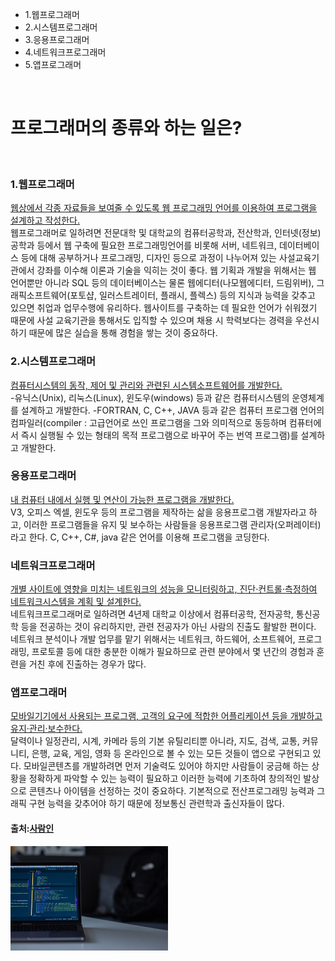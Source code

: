 
<!doctype>
<html>
<head>
 <title>프로그래머</title>
 <meta charset="utf-8">
</head>
<body>
 <ul>
  <li>1.웹프로그래머<br></li>
  <li>2.시스템프로그래머<br></li>
  <li>3.응용프로그래머<br></li>
  <li>4.네트워크프로그래머<br></li>
  <li>5.앱프로그래머<br></li>
  </ul><br>

<h1>프로그래머의 <strong>종류</strong>와 <strong>하는 일</strong>은?</h1><br>
<h3>1.웹프로그래머</h3>
<u>웹상에서 각종 자료들을 보여줄 수 있도록 웹 프로그래밍 언어를 이용하여 프로그램을 설계하고 작성한다.</u><br>
웹프로그래머로 일하려면 전문대학 및 대학교의 컴퓨터공학과, 전산학과, 인터넷(정보)공학과 등에서 웹 구축에 필요한 프로그래밍언어를 비롯해 서버, 네트워크, 데이터베이스 등에 대해 공부하거나 프로그래밍, 디자인 등으로 과정이 나누어져 있는 사설교육기관에서 강좌를 이수해 이론과 기술을 익히는 것이 좋다. 웹 기획과 개발을 위해서는 웹 언어뿐만 아니라 SQL 등의 데이터베이스는 물론 웹에디터(나모웹에디터, 드림위버), 그래픽소프트웨어(포토샵, 일러스트레이터, 플래시, 플렉스) 등의 지식과 능력을 갖추고 있으면 취업과 업무수행에 유리하다. 웹사이트를 구축하는 데 필요한 언어가 쉬워졌기 때문에 사설 교육기관을 통해서도 입직할 수 있으며 채용 시 학력보다는 경력을 우선시하기 때문에 많은 실습을 통해 경험을 쌓는 것이 중요하다.
<h3>2.시스템프로그래머</h3>
<u>컴퓨터시스템의 동작, 제어 및 관리와 관련된 시스템소프트웨어를 개발한다.</u><br>
-유닉스(Unix), 리눅스(Linux), 윈도우(windows) 등과 같은 컴퓨터시스템의 운영체계를 설계하고 개발한다. -FORTRAN, C, C++, JAVA 등과 같은 컴퓨터 프로그램 언어의 컴파일러(compiler : 고급언어로 쓰인 프로그램을 그와 의미적으로 동등하며 컴퓨터에서 즉시 실행될 수 있는 형태의 목적 프로그램으로 바꾸어 주는 번역 프로그램)를 설계하고 개발한다.
<h3>응용프로그래머</h3>
<u>내 컴퓨터 내에서 실행 및 연산이 가능한 프로그램을 개발한다.</u><br>
V3, 오피스 엑셀, 윈도우 등의 프로그램을 제작하는 삶을 응용프로그램 개발자라고 하고,
이러한 프로그램들을 유지 및 보수하는 사람들을 응용프로그램 관리자(오퍼레이터)라고 한다.
C, C++, C#, java 같은 언어를 이용해 프로그램을 코딩한다.
<h3>네트워크프로그래머</h3>
<u>개별 사이트에 영향을 미치는 네트워크의 성능을 모니터링하고, 진단·컨트롤·측정하여 네트워크시스템을 계획 및 설계한다.</u><br>
네트워크프로그래머로 일하려면 4년제 대학교 이상에서 컴퓨터공학, 전자공학, 통신공학 등을 전공하는 것이 유리하지만, 관련 전공자가 아닌 사람의 진출도 활발한 편이다. 네트워크 분석이나 개발 업무를 맡기 위해서는 네트워크, 하드웨어, 소프트웨어, 프로그래밍, 프로토콜 등에 대한 충분한 이해가 필요하므로 관련 분야에서 몇 년간의 경험과 훈련을 거친 후에 진출하는 경우가 많다.
<h3>앱프로그래머</h3>
<u>모바일기기에서 사용되는 프로그램, 고객의 요구에 적합한 어플리케이션 등을 개발하고 유지·관리·보수한다.</u><br>
달력이나 일정관리, 시계, 카메라 등의 기본 유틸리티뿐 아니라, 지도, 검색, 교통, 커뮤니티, 은행, 교육, 게임, 영화 등 온라인으로 볼 수 있는 모든 것들이 앱으로 구현되고 있다. 모바일콘텐츠를 개발하려면 먼저 기술력도 있어야 하지만 사람들이 궁금해 하는 상황을 정확하게 파악할 수 있는 능력이 필요하고 이러한 능력에 기초하여 창의적인 발상으로 콘텐츠나 아이템을 선정하는 것이 중요하다. 기본적으로 전산프로그래밍 능력과 그래픽 구현 능력을 갖추어야 하기 때문에 정보통신 관련학과 출신자들이 많다.<br>
<h4>출처:<a href="https://www.saramin.co.kr/zf_user/" target="_blank">사람인</a></h4>
<img src="2.jpg" width="50%">
</body>
</html>
